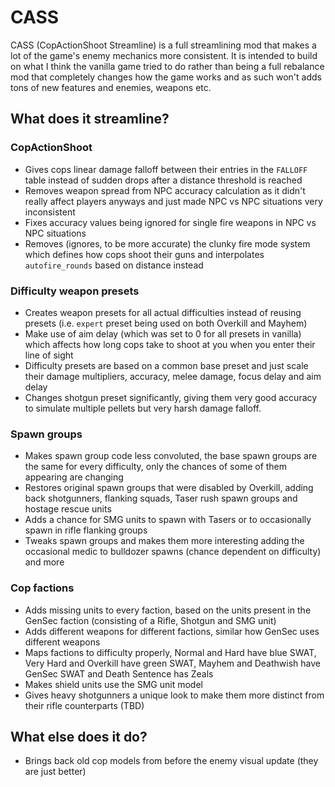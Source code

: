 # CASS
CASS (CopActionShoot Streamline) is a full streamlining mod that makes a lot of the game's enemy mechanics more consistent. It is intended to build on what I think the vanilla game tried to do rather than being a full rebalance mod that completely changes how the game works and as such won't adds tons of new features and enemies, weapons etc.

## What does it streamline?

### CopActionShoot
- Gives cops linear damage falloff between their entries in the ``FALLOFF`` table instead of sudden drops after a distance threshold is reached
- Removes weapon spread from NPC accuracy calculation as it didn't really affect players anyways and just made NPC vs NPC situations very inconsistent
- Fixes accuracy values being ignored for single fire weapons in NPC vs NPC situations
- Removes (ignores, to be more accurate) the clunky fire mode system which defines how cops shoot their guns and interpolates ``autofire_rounds`` based on distance instead

### Difficulty weapon presets
- Creates weapon presets for all actual difficulties instead of reusing presets (i.e. ``expert`` preset being used on both Overkill and Mayhem)
- Make use of aim delay (which was set to 0 for all presets in vanilla) which affects how long cops take to shoot at you when you enter their line of sight
- Difficulty presets are based on a common base preset and just scale their damage multipliers, accuracy, melee damage, focus delay and aim delay
- Changes shotgun preset significantly, giving them very good accuracy to simulate multiple pellets but very harsh damage falloff.

### Spawn groups
- Makes spawn group code less convoluted, the base spawn groups are the same for every difficulty, only the chances of some of them appearing are changing
- Restores original spawn groups that were disabled by Overkill, adding back shotgunners, flanking squads, Taser rush spawn groups and hostage rescue units
- Adds a chance for SMG units to spawn with Tasers or to occasionally spawn in rifle flanking groups
- Tweaks spawn groups and makes them more interesting adding the occasional medic to bulldozer spawns (chance dependent on difficulty) and more

### Cop factions
- Adds missing units to every faction, based on the units present in the GenSec faction (consisting of a Rifle, Shotgun and SMG unit)
- Adds different weapons for different factions, similar how GenSec uses different weapons
- Maps factions to difficulty properly, Normal and Hard have blue SWAT, Very Hard and Overkill have green SWAT, Mayhem and Deathwish have GenSec SWAT and Death Sentence has Zeals
- Makes shield units use the SMG unit model
- Gives heavy shotgunners a unique look to make them more distinct from their rifle counterparts (TBD)

## What else does it do?
- Brings back old cop models from before the enemy visual update (they are just better)